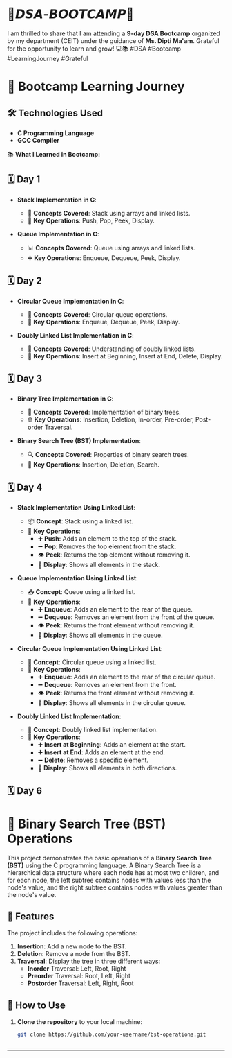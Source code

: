 <h1>🚀𝘿𝙎𝘼-𝘽𝙊𝙊𝙏𝘾𝘼𝙈𝙋🚀</h1> 

I am thrilled to share that I am attending a **9-day DSA Bootcamp** organized by my department (CEIT) under the guidance of **Ms. Dipti Ma'am**. Grateful for the opportunity to learn and grow! 💻📚
#DSA #Bootcamp #LearningJourney #Grateful

# 🌟 Bootcamp Learning Journey

## 🛠️ Technologies Used
- **C Programming Language**
- **GCC Compiler**

📚 **What I Learned in Bootcamp:**

## 🗓️ Day 1
- **Stack Implementation in C**: 
  - 🥇 **Concepts Covered**: Stack using arrays and linked lists.
  - 🔄 **Key Operations**: Push, Pop, Peek, Display.

- **Queue Implementation in C**:
  - 📊 **Concepts Covered**: Queue using arrays and linked lists.
  - ➕ **Key Operations**: Enqueue, Dequeue, Peek, Display.

## 🗓️ Day 2
- **Circular Queue Implementation in C**:
  - 🔄 **Concepts Covered**: Circular queue operations.
  - 🔄 **Key Operations**: Enqueue, Dequeue, Peek, Display.

- **Doubly Linked List Implementation in C**:
  - 🔗 **Concepts Covered**: Understanding of doubly linked lists.
  - 🔄 **Key Operations**: Insert at Beginning, Insert at End, Delete, Display.

## 🗓️ Day 3
- **Binary Tree Implementation in C**:
  - 🌳 **Concepts Covered**: Implementation of binary trees.
  - 🌐 **Key Operations**: Insertion, Deletion, In-order, Pre-order, Post-order Traversal.

- **Binary Search Tree (BST) Implementation**:
  - 🔍 **Concepts Covered**: Properties of binary search trees.
  - 🔄 **Key Operations**: Insertion, Deletion, Search.

## 🗓️ Day 4
- **Stack Implementation Using Linked List**: 
  - 📦 **Concept**: Stack using a linked list.
  - 🔑 **Key Operations**:
    - ➕ **Push**: Adds an element to the top of the stack.
    - ➖ **Pop**: Removes the top element from the stack.
    - 👁️ **Peek**: Returns the top element without removing it.
    - 📜 **Display**: Shows all elements in the stack.

- **Queue Implementation Using Linked List**:
  - 📥 **Concept**: Queue using a linked list.
  - 🔑 **Key Operations**:
    - ➕ **Enqueue**: Adds an element to the rear of the queue.
    - ➖ **Dequeue**: Removes an element from the front of the queue.
    - 👁️ **Peek**: Returns the front element without removing it.
    - 📜 **Display**: Shows all elements in the queue.

- **Circular Queue Implementation Using Linked List**:
  - 🔄 **Concept**: Circular queue using a linked list.
  - 🔑 **Key Operations**:
    - ➕ **Enqueue**: Adds an element to the rear of the circular queue.
    - ➖ **Dequeue**: Removes an element from the front.
    - 👁️ **Peek**: Returns the front element without removing it.
    - 📜 **Display**: Shows all elements in the circular queue.

- **Doubly Linked List Implementation**:
  - 🔗 **Concept**: Doubly linked list implementation.
  - 🔑 **Key Operations**:
    - ➕ **Insert at Beginning**: Adds an element at the start.
    - ➕ **Insert at End**: Adds an element at the end.
    - ➖ **Delete**: Removes a specific element.
    - 📜 **Display**: Shows all elements in both directions.

## 🗓️ Day 6

# 🌳 Binary Search Tree (BST) Operations 

This project demonstrates the basic operations of a **Binary Search Tree (BST)** using the C programming language. A Binary Search Tree is a hierarchical data structure where each node has at most two children, and for each node, the left subtree contains nodes with values less than the node's value, and the right subtree contains nodes with values greater than the node's value.

## 🚀 Features  
The project includes the following operations:
1. **Insertion**: Add a new node to the BST.
2. **Deletion**: Remove a node from the BST.
3. **Traversal**: Display the tree in three different ways:
   - **Inorder** Traversal: Left, Root, Right
   - **Preorder** Traversal: Root, Left, Right
   - **Postorder** Traversal: Left, Right, Root

## 🔧 How to Use

1. **Clone the repository** to your local machine:
   ```bash
   git clone https://github.com/your-username/bst-operations.git



---
